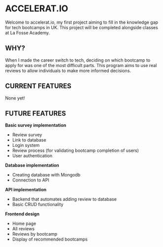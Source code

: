 # ACCELERAT.IO

Welcome to accelerat.io, my first project aiming to fill in the knowledge gap for tech bootcamps in UK. This project will be completed alongside classes at La Fosse Academy.


## WHY?

When I made the career switch to tech, deciding on which bootcamp to apply for was one of the most difficult parts. This program aims to use real reviews to allow individuals to make more informed decisions. 


## CURRENT FEATURES

None yet!

## FUTURE FEATURES

**Basic survey implementation**
- Review survey
- Link to database
- Login system 
- Review process (for validating bootcamp completion of users)
- User authentication

**Database implementation**
- Creating database with Mongodb
- Connection to API

**API implementation**
- Backend that automates adding review to database
- Basic CRUD functionality

**Frontend design**
- Home page
- All reviews
- Reviews by bootcamp
- Display of recommended bootcamps
